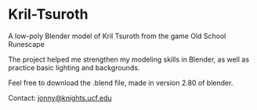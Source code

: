 # Kril-Tsuroth
A low-poly Blender model of Kril Tsuroth from the game Old School Runescape

The project helped me strengthen my modeling skills in Blender, as well as practice basic lighting and backgrounds.

Feel free to download the .blend file, made in version 2.80 of blender.

Contact: jonny@knights.ucf.edu
